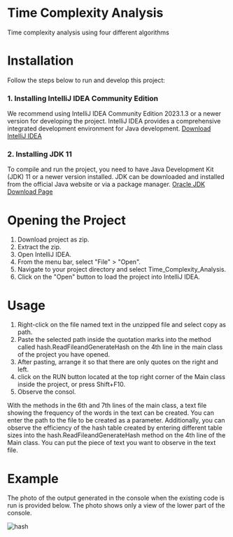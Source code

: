 # Time Complexity Analysis
 Time complexity analysis using four different algorithms

# Installation
 Follow the steps below to run and develop this project:
 ### 1. Installing IntelliJ IDEA Community Edition
 We recommend using IntelliJ IDEA Community Edition 2023.1.3 or a newer version for developing the project. IntelliJ IDEA provides a comprehensive integrated 
 development environment for Java development. [Download IntelliJ IDEA](https://www.jetbrains.com/idea/download/)
 ### 2. Installing JDK 11
 To compile and run the project, you need to have Java Development Kit (JDK) 11 or a newer version installed. JDK can be downloaded and installed from the official 
 Java website or via a package manager.
 [Oracle JDK Download Page](https://www.oracle.com/java/technologies/javase-jdk11-downloads.html)

# Opening the Project
1. Download project as zip.
2. Extract the zip.
3. Open IntelliJ IDEA.
4. From the menu bar, select "File" > "Open".
5. Navigate to your project directory and select Time_Complexity_Analysis.
6. Click on the "Open" button to load the project into IntelliJ IDEA.

# Usage
1. Right-click on the file named text in the unzipped file and select copy as path.
2. Paste the selected path inside the quotation marks into the method called hash.ReadFileandGenerateHash on the 4th line in the main class of the project you have opened.
3. After pasting, arrange it so that there are only quotes on the right and left.
4. click on the RUN button located at the top right corner of the Main class inside the project, or press Shift+F10.
5. Observe the consol. 

With the methods in the 6th and 7th lines of the main class, a text file showing the frequency of the words in the text can be created. You can enter the path to the file to be created as a parameter.
Additionally, you can observe the efficiency of the hash table created by entering different table sizes into the hash.ReadFileandGenerateHash method on the 4th line of the Main class.
You can put the piece of text you want to observe in the text file.

# Example
The photo of the output generated in the console when the existing code is run is provided below. The photo shows only a view of the lower part of the console.

![hash](https://github.com/onatbulutt/Hash-Table-With-Chaining/assets/155490196/6a51f211-5d14-4407-bfa6-967babc5c839)
